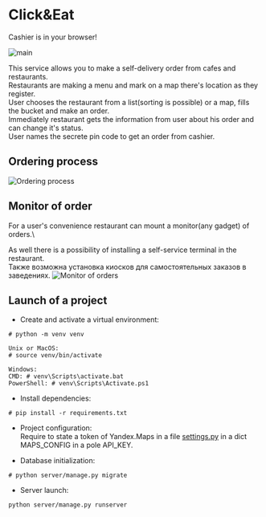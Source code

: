 # Click&Eat

Cashier is in your browser!

![main](/imgs/welcome.jpg?raw=true)

This service allows you to make a self-delivery order from cafes and restaurants.\
Restaurants are making a menu and mark on a map there's location as they register.\
User chooses the restaurant from a list(sorting is possible) or a map, fills the bucket and make an order.\
Immediately restaurant gets the information from user about his order and can change it's status.\
User names the secrete pin code to get an order from cashier.

## Ordering process
![Ordering process](/imgs/user_process.gif?raw=true)

## Monitor of order
For a user's convenience restaurant can mount a monitor(any gadget) of orders.\

As well there is a possibility of installing a self-service terminal in the restaurant.\
Также возможна установка киосков для самостоятельных заказов в заведениях.
![Monitor of orders](/imgs/monitor.gif?raw=true)

## Launch of a project 

- Create and activate a virtual environment:
```
# python -m venv venv

Unix or MacOS:
# source venv/bin/activate

Windows:
CMD: # venv\Scripts\activate.bat
PowerShell: # venv\Scripts\Activate.ps1
```
- Install dependencies:
```
# pip install -r requirements.txt
```

- Project configuration:\
Require to state a token of Yandex.Maps in a file [settings.py](/server/server/settings.py) in a dict MAPS_CONFIG in a pole API_KEY.

- Database initialization:
```
# python server/manage.py migrate
```

- Server launch:
```
python server/manage.py runserver
```
